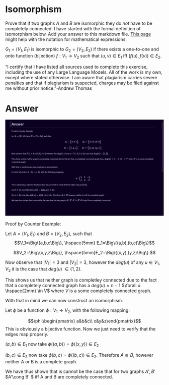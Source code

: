 # Isomorphism

Prove that if two graphs $A$ and $B$ are isomorphic they do *not* have to
be completely connected. I have started with the formal definition of
isomorphism below. Add your answer to this markdown file. [This
page](https://docs.github.com/en/get-started/writing-on-github/working-with-advanced-formatting/writing-mathematical-expressions)
might help with the notation for mathematical expressions.

$G_1=(V_1 , E_1)$ is isomorphic to $G_2 = (V_2, E_2)$ if there exists a
one-to-one and onto function (bijection) $f: V_1 \rightarrow V_2$ such that $(u,v)
\in E_1$ iff $(f(u),f(v)) \in E_2$.

“I certify that I have listed all sources used to complete this exercise, including the use
of any Large Language Models. All of the work is my own, except where stated
otherwise. I am aware that plagiarism carries severe penalties and that if plagiarism is
suspected, charges may be filed against me without prior notice.”-Andrew Thomas


# Answer

![Answer](Screenshot%202025-05-03%20212609.png)

Proof by Counter Example:

Let $A=(V_1,E_1)$ and $B=(V_2,E_2)$, such that $$V_1=\Big\{a,b,c\Big\}, \hspace{5mm} E_1=\Big\{(a,b),(b,c)\Big\}$$

$$V_2=\Big\{x,y,z\Big\}, \hspace{5mm}E_2=\Big\{(x,y),(y,z)\Big\}.$$

Now observe that $|V_1|=3$ and $|V_2|=3$, however the $deg(u)$ of any $u\in V_1,V_2$ it is the case that $deg(u)$ $\in\{1,2\}$.

This shows us that neither graph is completley connected due to the fact that a completely connected graph has a $deg(u) =n-1$ $\forall u \hspace{2mm} \in V$ where $V$ is a some completely connected graph.

With that in mind we can now construct an isomorphism.

Let $\phi$ be a function $\phi:V_1\longrightarrow V_2$, with the following mapping:

$$\phi:\begin{pmatrix} a&b&c\\
x&y&z\end{pmatrix}$$
This is obviously a bijective function. Now we just need to verify that the edges map properly.

$(a,b)\in E_1$ now take $\phi((a,b))=\phi((x,y))\in E_2$

$(b,c)\in E_2$ now take $\phi(b,c)=\phi((b,c))\in E_2.$ Therefore $A \cong B$, however neither A or B is a complete graph.

We have thus shown that is cannot be the case that for two graphs $A',B'$ $A'\cong B' $ iff A and B are completely connected.
